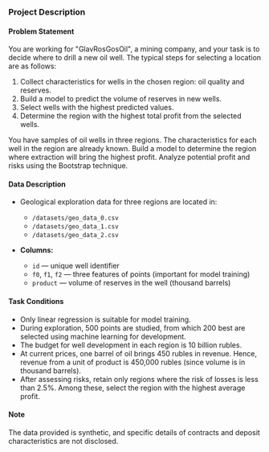 ### Project Description

#### Problem Statement
You are working for "GlavRosGosOil", a mining company, and your task is to decide where to drill a new oil well. The typical steps for selecting a location are as follows:
1. Collect characteristics for wells in the chosen region: oil quality and reserves.
2. Build a model to predict the volume of reserves in new wells.
3. Select wells with the highest predicted values.
4. Determine the region with the highest total profit from the selected wells.

You have samples of oil wells in three regions. The characteristics for each well in the region are already known. Build a model to determine the region where extraction will bring the highest profit. Analyze potential profit and risks using the Bootstrap technique.

#### Data Description
- Geological exploration data for three regions are located in:
  - `/datasets/geo_data_0.csv`
  - `/datasets/geo_data_1.csv`
  - `/datasets/geo_data_2.csv`
  
- **Columns:**
  - `id` — unique well identifier
  - `f0`, `f1`, `f2` — three features of points (important for model training)
  - `product` — volume of reserves in the well (thousand barrels)

#### Task Conditions
- Only linear regression is suitable for model training.
- During exploration, 500 points are studied, from which 200 best are selected using machine learning for development.
- The budget for well development in each region is 10 billion rubles.
- At current prices, one barrel of oil brings 450 rubles in revenue. Hence, revenue from a unit of product is 450,000 rubles (since volume is in thousand barrels).
- After assessing risks, retain only regions where the risk of losses is less than 2.5%. Among these, select the region with the highest average profit.

#### Note
The data provided is synthetic, and specific details of contracts and deposit characteristics are not disclosed.
